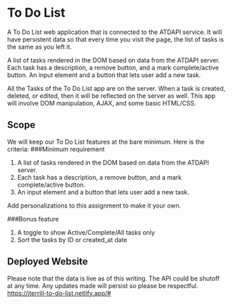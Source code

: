 # To Do List

A To Do List web application that is connected to the ATDAPI service. It will have persistent data so that every time you visit the page, the list of tasks is the same as you left it.

A list of tasks rendered in the DOM based on data from the ATDAPI server.
Each task has a description, a remove button, and a mark complete/active button.
An input element and a button that lets user add a new task.

All the Tasks of the To Do List app are on the server. When a task is created, deleted, or edited, then it will be reflected on the server as well. This app will involve DOM manipulation, AJAX, and some basic HTML/CSS.


## Scope
We will keep our To Do List features at the bare minimum. Here is the criteria:
###Minimum requirement
1. A list of tasks rendered in the DOM based on data from the ATDAPI server.
2. Each task has a description, a remove button, and a mark complete/active button.
3. An input element and a button that lets user add a new task.

Add personalizations to this assignment to make it your own.

###Bonus feature
1. A toggle to show Active/Complete/All tasks only
2. Sort the tasks by ID or created_at date

## Deployed Website
Please note that the data is live as of this writing. The API could be shutoff at any time. Any updates made will persist so please be respectful.
https://jterrill-to-do-list.netlify.app/#
